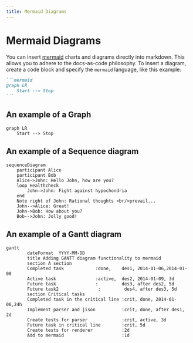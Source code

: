 ```yaml
---
title: Mermaid Diagrams
---
```


# Mermaid Diagrams

You can insert [mermaid](https://mermaidjs.github.io/) charts and diagrams directly into markdown. This allows you to adhere to the docs-as-code philosophy.  To insert a diagram, create a code block and specify the  `mermaid` language, like this example:

````md
```mermaid
graph LR
    Start --> Stop
```
````

## An example of a Graph

```mermaid
graph LR
    Start --> Stop
```

## An example of a Sequence diagram

```mermaid
sequenceDiagram
    participant Alice
    participant Bob
    Alice->John: Hello John, how are you?
    loop Healthcheck
        John->John: Fight against hypochondria
    end
    Note right of John: Rational thoughts <br/>prevail...
    John-->Alice: Great!
    John->Bob: How about you?
    Bob-->John: Jolly good!
```

## An example of a Gantt diagram

```mermaid
gantt
        dateFormat  YYYY-MM-DD
        title Adding GANTT diagram functionality to mermaid
        section A section
        Completed task            :done,    des1, 2014-01-06,2014-01-08
        Active task               :active,  des2, 2014-01-09, 3d
        Future task               :         des3, after des2, 5d
        Future task2               :         des4, after des3, 5d
        section Critical tasks
        Completed task in the critical line :crit, done, 2014-01-06,24h
        Implement parser and jison          :crit, done, after des1, 2d
        Create tests for parser             :crit, active, 3d
        Future task in critical line        :crit, 5d
        Create tests for renderer           :2d
        Add to mermaid                      :1d
```
